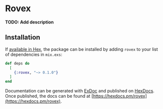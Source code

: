 # Rovex

**TODO: Add description**

## Installation

If [available in Hex](https://hex.pm/docs/publish), the package can be installed
by adding `rovex` to your list of dependencies in `mix.exs`:

```elixir
def deps do
  [
    {:rovex, "~> 0.1.0"}
  ]
end
```

Documentation can be generated with [ExDoc](https://github.com/elixir-lang/ex_doc)
and published on [HexDocs](https://hexdocs.pm). Once published, the docs can
be found at [https://hexdocs.pm/rovex](https://hexdocs.pm/rovex).

